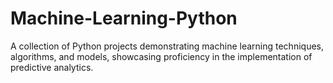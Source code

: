 # Machine-Learning-Python
A collection of Python projects demonstrating machine learning techniques, algorithms, and models, showcasing proficiency in the implementation of predictive analytics.
